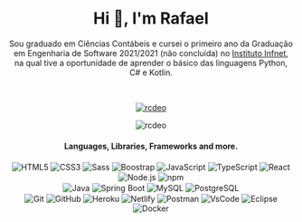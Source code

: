 <h1 align="center">Hi 👋, I'm Rafael</h1>
<p align="center">Sou graduado em Ciências Contábeis e cursei o primeiro ano da Graduação em Engenharia de Software 2021/2021 (não concluída) no <a href="https://ead.infnet.edu.br/"> Instituto Infnet</a>, na qual tive a oportunidade de aprender o básico das linguagens Python, C# e Kotlin.
 </p>
<br/>
<p align="center">
	<a href="https://www.linkedin.com/in/rcdeo/" align="center"> 
	<img src="https://img.shields.io/static/v1?label=Linkedin&message=rcdeo&color=0a66c2&style=for-the-badge&logo=LinkedIn" alt="rcdeo" /></a>
</p>
<p align="center">
	<img align="center" src="https://github-readme-streak-stats.herokuapp.com/?user=rcdeo&theme=github-dark&hide_border=true" alt="rcdeo" />
</p>

<p align="center">
	<h4 align="center">Languages, Libraries, Frameworks and more.</h4>
	<p align="center">
	<img align="center" alt="HTML5" src="https://img.shields.io/badge/HTML5-black?style=flat-square&logo=HTML5&labelColor=ffcb91&color=f06529" />
	<img align="center" alt="CSS3" src="https://img.shields.io/badge/CSS3-black?style=flat-square&logo=CSS3&labelColor=99c3ff&color=2965f1" />
	<img align="center" alt="Sass" src="https://img.shields.io/badge/Sass-black?style=flat-square&logo=sass&labelColor=5C2E45&color=CC6699" />
	<img align="center" alt="Boostrap" src="https://img.shields.io/badge/Bootstrap-black?style=flat-square&logo=bootstrap&labelColor=352b67&color=6f42c1" />	
	<img align="center" alt="JavaScript" src="https://img.shields.io/badge/JavaScript-black?style=flat-square&logo=javascript&labelColor=735702&color=f0db4f" />
	<img align="center" alt="TypeScript" src="https://img.shields.io/badge/TypeScript-black?style=flat-square&logo=typescript&labelColor=b9d1ea&color=007acc" />	
	<img align="center" alt="React" src="https://img.shields.io/badge/React-black?style=flat-square&logo=react&labelColor=282c34&color=61dafb" />	
	<img align="center" alt="Node.js" src="https://img.shields.io/badge/Node.js-black?style=flat-square&logo=node.js&labelColor=1f2f2b&color=57ab5a" />
	<img align="center" alt="npm" src="https://img.shields.io/badge/npm-black?style=flat-square&logo=npm&labelColor=c40b0a&color=cb3837" />
</br>
	<img align="center" alt="Java" src="https://img.shields.io/badge/Java-black?style=flat-square&logo=openjdk&labelColor=5382a1&color=f89820" />
	<img align="center" alt="Spring Boot" src="https://img.shields.io/badge/Spring%20Boot-black?style=flat-square&logo=spring&labelColor=1b1f23&color=6db33f" />
	<img align="center" alt="MySQL" src="https://img.shields.io/badge/MySQL-black?style=flat-square&logo=mysql&labelColor=f29111&color=00758f" />
	<img align="center" alt="PostgreSQL" src="https://img.shields.io/badge/PostgreSQL-black?style=flat-square&logo=postgresql&labelColor=2b3b41&color=336791" />	
<br/>
	<img align="center" alt="Git" src="https://img.shields.io/badge/Git-black?style=flat-square&logo=git&labelColor=403F3C&color=F05032" />
	<img align="center" alt="GitHub" src="https://img.shields.io/badge/GitHub-black?style=flat-square&logo=github&labelColor=1c2128&color=373e47" />
	<img align="center" alt="Heroku" src="https://img.shields.io/badge/Heroku-black?style=flat-square&logo=heroku&labelColor=79589f&color=58488a" />
	<img align="center" alt="Netlify" src="https://img.shields.io/badge/Netlify-black?style=flat-square&logo=netlify&labelColor=151a1e&color=00C7B7" />	
	<img align="center" alt="Postman" src="https://img.shields.io/badge/Postman-black?style=flat-square&logo=postman&labelColor=2b3b41&color=ff6c37" />
	<img align="center" alt="VsCode" src="https://img.shields.io/badge/VSCode-black?style=flat-square&logo=visualstudiocode&labelColor=0066B8&color=0098FF" />
	<img align="center" alt="Eclipse" src="https://img.shields.io/badge/Eclipse-black?style=flat-square&logo=eclipse&labelColor=F7941E&color=3E4D78" />
	<img align="center" alt="Docker" src="https://img.shields.io/badge/Docker-black?style=flat-square&logo=docker&labelColor=002A64&color=2496ED" />
	</p>
</p>
